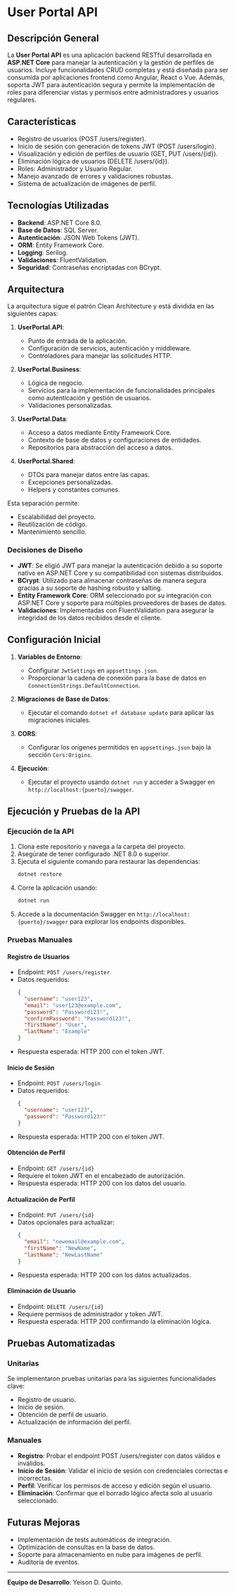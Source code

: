 # User Portal API

## Descripción General

La **User Portal API** es una aplicación backend RESTful desarrollada en **ASP.NET Core** para manejar la autenticación y la gestión de perfiles de usuarios. Incluye funcionalidades CRUD completas y está diseñada para ser consumida por aplicaciones frontend como Angular, React o Vue. Además, soporta JWT para autenticación segura y permite la implementación de roles para diferenciar vistas y permisos entre administradores y usuarios regulares.

## Características

- Registro de usuarios (POST /users/register).
- Inicio de sesión con generación de tokens JWT (POST /users/login).
- Visualización y edición de perfiles de usuario (GET, PUT /users/{id}).
- Eliminación lógica de usuarios (DELETE /users/{id}).
- Roles: Administrador y Usuario Regular.
- Manejo avanzado de errores y validaciones robustas.
- Sistema de actualización de imágenes de perfil.

## Tecnologías Utilizadas

- **Backend**: ASP.NET Core 8.0.
- **Base de Datos**: SQL Server.
- **Autenticación**: JSON Web Tokens (JWT).
- **ORM**: Entity Framework Core.
- **Logging**: Serilog.
- **Validaciones**: FluentValidation.
- **Seguridad**: Contraseñas encriptadas con BCrypt.

## Arquitectura

La arquitectura sigue el patrón Clean Architecture y está dividida en las siguientes capas:

1. **UserPortal.API**: 
   - Punto de entrada de la aplicación.
   - Configuración de servicios, autenticación y middleware.
   - Controladores para manejar las solicitudes HTTP.

2. **UserPortal.Business**:
   - Lógica de negocio.
   - Servicios para la implementación de funcionalidades principales como autenticación y gestión de usuarios.
   - Validaciones personalizadas.

3. **UserPortal.Data**:
   - Acceso a datos mediante Entity Framework Core.
   - Contexto de base de datos y configuraciones de entidades.
   - Repositorios para abstracción del acceso a datos.

4. **UserPortal.Shared**:
   - DTOs para manejar datos entre las capas.
   - Excepciones personalizadas.
   - Helpers y constantes comunes.

Esta separación permite:
- Escalabilidad del proyecto.
- Reutilización de código.
- Mantenimiento sencillo.

### Decisiones de Diseño

- **JWT**: Se eligió JWT para manejar la autenticación debido a su soporte nativo en ASP.NET Core y su compatibilidad con sistemas distribuidos.
- **BCrypt**: Utilizado para almacenar contraseñas de manera segura gracias a su soporte de hashing robusto y salting.
- **Entity Framework Core**: ORM seleccionado por su integración con ASP.NET Core y soporte para múltiples proveedores de bases de datos.
- **Validaciones**: Implementadas con FluentValidation para asegurar la integridad de los datos recibidos desde el cliente.

## Configuración Inicial

1. **Variables de Entorno**:
   - Configurar `JwtSettings` en `appsettings.json`.
   - Proporcionar la cadena de conexión para la base de datos en `ConnectionStrings.DefaultConnection`.

2. **Migraciones de Base de Datos**:
   - Ejecutar el comando `dotnet ef database update` para aplicar las migraciones iniciales.

3. **CORS**:
   - Configurar los orígenes permitidos en `appsettings.json` bajo la sección `Cors:Origins`.

4. **Ejecución**:
   - Ejecutar el proyecto usando `dotnet run` y acceder a Swagger en `http://localhost:{puerto}/swagger`.

## Ejecución y Pruebas de la API

### Ejecución de la API
1. Clona este repositorio y navega a la carpeta del proyecto.
2. Asegúrate de tener configurado .NET 8.0 o superior.
3. Ejecuta el siguiente comando para restaurar las dependencias:
   ```bash
   dotnet restore
   ```
4. Corre la aplicación usando:
   ```bash
   dotnet run
   ```
5. Accede a la documentación Swagger en `http://localhost:{puerto}/swagger` para explorar los endpoints disponibles.

### Pruebas Manuales

#### Registro de Usuarios
- Endpoint: `POST /users/register`
- Datos requeridos:
  ```json
  {
    "username": "user123",
    "email": "user123@example.com",
    "password": "Password123!",
    "confirmPassword": "Password123!",
    "firstName": "User",
    "lastName": "Example"
  }
  ```
- Respuesta esperada: HTTP 200 con el token JWT.

#### Inicio de Sesión
- Endpoint: `POST /users/login`
- Datos requeridos:
  ```json
  {
    "username": "user123",
    "password": "Password123!"
  }
  ```
- Respuesta esperada: HTTP 200 con el token JWT.

#### Obtención de Perfil
- Endpoint: `GET /users/{id}`
- Requiere el token JWT en el encabezado de autorización.
- Respuesta esperada: HTTP 200 con los datos del usuario.

#### Actualización de Perfil
- Endpoint: `PUT /users/{id}`
- Datos opcionales para actualizar:
  ```json
  {
    "email": "newemail@example.com",
    "firstName": "NewName",
    "lastName": "NewLastName"
  }
  ```
- Respuesta esperada: HTTP 200 con los datos actualizados.

#### Eliminación de Usuario
- Endpoint: `DELETE /users/{id}`
- Requiere permisos de administrador y token JWT.
- Respuesta esperada: HTTP 200 confirmando la eliminación lógica.

## Pruebas Automatizadas

### Unitarias
Se implementaron pruebas unitarias para las siguientes funcionalidades clave:
- Registro de usuario.
- Inicio de sesión.
- Obtención de perfil de usuario.
- Actualización de información del perfil.

### Manuales
- **Registro**: Probar el endpoint POST /users/register con datos válidos e inválidos.
- **Inicio de Sesión**: Validar el inicio de sesión con credenciales correctas e incorrectas.
- **Perfil**: Verificar los permisos de acceso y edición según el usuario.
- **Eliminación**: Confirmar que el borrado lógico afecta solo al usuario seleccionado.

## Futuras Mejoras

- Implementación de tests automáticos de integración.
- Optimización de consultas en la base de datos.
- Soporte para almacenamiento en nube para imágenes de perfil.
- Auditoría de eventos.

---

**Equipo de Desarrollo**: Yeison D. Quinto.

